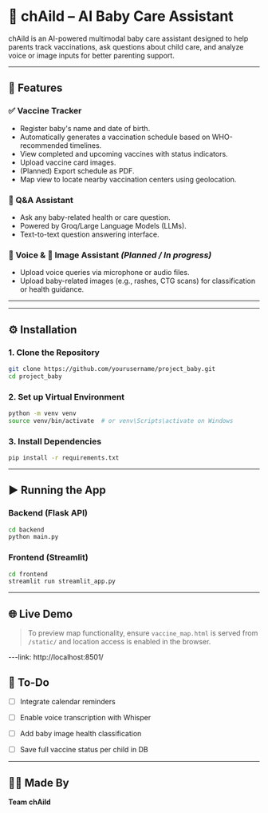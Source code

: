 
# 🤖 chAild – AI Baby Care Assistant

chAild is an AI-powered multimodal baby care assistant designed to help parents track vaccinations, ask questions about child care, and analyze voice or image inputs for better parenting support.

---

## 🚀 Features

### ✅ Vaccine Tracker
- Register baby's name and date of birth.
- Automatically generates a vaccination schedule based on WHO-recommended timelines.
- View completed and upcoming vaccines with status indicators.
- Upload vaccine card images.
- (Planned) Export schedule as PDF.
- Map view to locate nearby vaccination centers using geolocation.

### 🤔 Q&A Assistant
- Ask any baby-related health or care question.
- Powered by Groq/Large Language Models (LLMs).
- Text-to-text question answering interface.

### 🎤 Voice & 📸 Image Assistant *(Planned / In progress)*
- Upload voice queries via microphone or audio files.
- Upload baby-related images (e.g., rashes, CTG scans) for classification or health guidance.

---

<!-- ## 🛠️ Tech Stack

| Layer         | Tools Used                             |
|---------------|-----------------------------------------|
| Frontend      | `Streamlit`, `HTML/CSS`, `JavaScript`   |
| Backend       | `Flask`, `FastAPI` (optional), `APScheduler`, `TinyDB/SQLite` |
| AI Models     | `scikit-learn`, `transformers`, `BLIP`, `Whisper` |
| Map Services  | `Leaflet.js`, `OpenStreetMap`, `RoutingMachine` |
| Dev Tools     | `Git`, `VS Code`, `Postman`, `Python 3.10+` |

--- -->

---

## ⚙️ Installation

### 1. Clone the Repository

```bash
git clone https://github.com/yourusername/project_baby.git
cd project_baby
```

### 2. Set up Virtual Environment

```bash
python -m venv venv
source venv/bin/activate  # or venv\Scripts\activate on Windows
```

### 3. Install Dependencies

```bash
pip install -r requirements.txt
```

---

## ▶️ Running the App

### Backend (Flask API)

```bash
cd backend
python main.py
```

### Frontend (Streamlit)

```bash
cd frontend
streamlit run streamlit_app.py
```

---

## 🌐 Live Demo

> To preview map functionality, ensure `vaccine_map.html` is served from `/static/` and location access is enabled in the browser.

---link: http://localhost:8501/

## 📌 To-Do

- [ ] Integrate calendar reminders
- [ ] Enable voice transcription with Whisper
- [ ] Add baby image health classification
- [ ] Save full vaccine status per child in DB


---

## 🙋‍♀️ Made By

**Team chAild**
